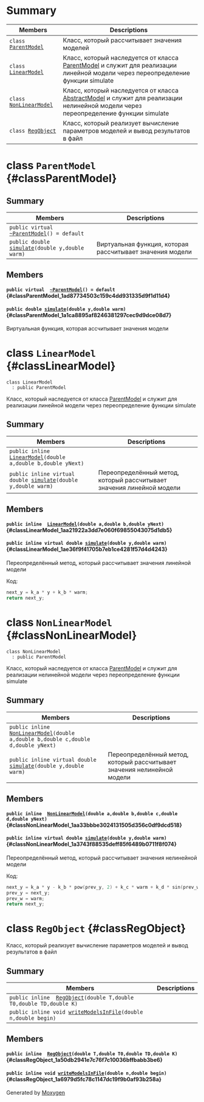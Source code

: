 # Summary

 Members                        | Descriptions                                
--------------------------------|---------------------------------------------
`class `[`ParentModel`](#classParentModel) | Класс, который рассчитывает значения моделей
`class `[`LinearModel`](#classLinearModel) | Класс, который наследуется от класса [ParentModel](#classParentModel) и служит для реализации линейной модели через переопределение функции simulate
`class `[`NonLinearModel`](#classNonLinearModel) | Класс, который наследуется от класса [AbstractModel](#classParentModel) и служит для реализации нелинейной модели через переопределение функции simulate
`class `[`RegObject`](#classRegObject) | Класс, который реализует вычисление параметров моделей и вывод результатов в файл

# class `ParentModel` {#classParentModel}

## Summary

 Members                        | Descriptions                                
--------------------------------|---------------------------------------------
`public virtual  `[`~ParentModel`](#classParentModel_1ad87734503c159c4dd931335d9f1d11d4)`() = default` | 
`public double `[`simulate`](#classParentModel_1a1ca8895af8246381297cec9d9dce08d7)`(double y,double warm)` | Виртуальная функция, которая рассчитывает значения модели

## Members

#### `public virtual  `[`~ParentModel`](#classParentModel_1ad87734503c159c4dd931335d9f1d11d4)`() = default` {#classParentModel_1ad87734503c159c4dd931335d9f1d11d4}

#### `public double `[`simulate`](#classParentModel_1a1ca8895af8246381297cec9d9dce08d7)`(double y,double warm)` {#classParentModel_1a1ca8895af8246381297cec9d9dce08d7}

Виртуальная функция, которая ассчитывает значения модели

# class `LinearModel` {#classLinearModel}

```
class LinearModel
  : public ParentModel
```  

Класс, который наследуется от класса [ParentModel](#classParentModel) и служит для реализации линейной модели через переопределение функции simulate

## Summary

 Members                        | Descriptions                                
--------------------------------|---------------------------------------------
`public inline  `[`LinearModel`](#classLinearModel_1aa21922a3dd7e060f69855043075d1db5)`(double a,double b,double yNext)` | 
`public inline virtual double `[`simulate`](#classLinearModel_1ae36f9f41705b7eb1ce4281f57d4d4243)`(double y,double warm)` | Переопределённый метод, который рассчитывает значения линейной модели

## Members

#### `public inline  `[`LinearModel`](#classLinearModel_1aa21922a3dd7e060f69855043075d1db5)`(double a,double b,double yNext)` {#classLinearModel_1aa21922a3dd7e060f69855043075d1db5}

#### `public inline virtual double `[`simulate`](#classLinearModel_1ae36f9f41705b7eb1ce4281f57d4d4243)`(double y,double warm)` {#classLinearModel_1ae36f9f41705b7eb1ce4281f57d4d4243}

Переопределённый метод, который рассчитывает значения линейной модели

Код: 
```cpp
next_y = k_a * y + k_b * warm;
return next_y;
```

# class `NonLinearModel` {#classNonLinearModel}

```
class NonLinearModel
  : public ParentModel
```  

Класс, который наследуется от класса [ParentModel](#classParentModel) и служит для реализации нелинейной модели через переопределение функции simulate

## Summary

 Members                        | Descriptions                                
--------------------------------|---------------------------------------------
`public inline  `[`NonLinearModel`](#classNonLinearModel_1aa33bbbe3024131505d356c0df9dcd518)`(double a,double b,double c,double d,double yNext)` | 
`public inline virtual double `[`simulate`](#classNonLinearModel_1a3743f88535deff85f6489b0711f8f074)`(double y,double warm)` | Переопределённый метод, который рассчитывает значения нелинейной модели

## Members

#### `public inline  `[`NonLinearModel`](#classNonLinearModel_1aa33bbbe3024131505d356c0df9dcd518)`(double a,double b,double c,double d,double yNext)` {#classNonLinearModel_1aa33bbbe3024131505d356c0df9dcd518}

#### `public inline virtual double `[`simulate`](#classNonLinearModel_1a3743f88535deff85f6489b0711f8f074)`(double y,double warm)` {#classNonLinearModel_1a3743f88535deff85f6489b0711f8f074}

Переопределённый метод, который рассчитывает значения нелинейной модели

Код: 
```cpp
next_y = k_a * y - k_b * pow(prev_y, 2) + k_c * warm + k_d * sin(prev_w);
prev_y = next_y;
prev_w = warm;
return next_y;
```

# class `RegObject` {#classRegObject}

Класс, который реализует вычисление параметров моделей и вывод результатов в файл

## Summary

 Members                        | Descriptions                                
--------------------------------|---------------------------------------------
`public inline  `[`RegObject`](#classRegObject_1a50db2941e7c76f7c10036bffbabb3be6)`(double T,double T0,double TD,double K)` | 
`public inline void `[`writeModelsInFile`](#classRegObject_1a6979d5fc78c1147dc19f9b0af93b258a)`(double n,double begin)` | 

## Members

#### `public inline  `[`RegObject`](#classRegObject_1a50db2941e7c76f7c10036bffbabb3be6)`(double T,double T0,double TD,double K)` {#classRegObject_1a50db2941e7c76f7c10036bffbabb3be6}

#### `public inline void `[`writeModelsInFile`](#classRegObject_1a6979d5fc78c1147dc19f9b0af93b258a)`(double n,double begin)` {#classRegObject_1a6979d5fc78c1147dc19f9b0af93b258a}

Generated by [Moxygen](https://sourcey.com/moxygen)